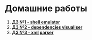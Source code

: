 # Домашние работы
1. [**ДЗ №1 - shell emulator**](https://github.com/KirillShcherbinko/shell-emulator)
2. [**ДЗ №2 - dependencies visualiser**](https://github.com/KirillShcherbinko/dependency-visualiser)
3. [**ДЗ №3 - xml parser**](https://github.com/KirillShcherbinko/xml-parser)
